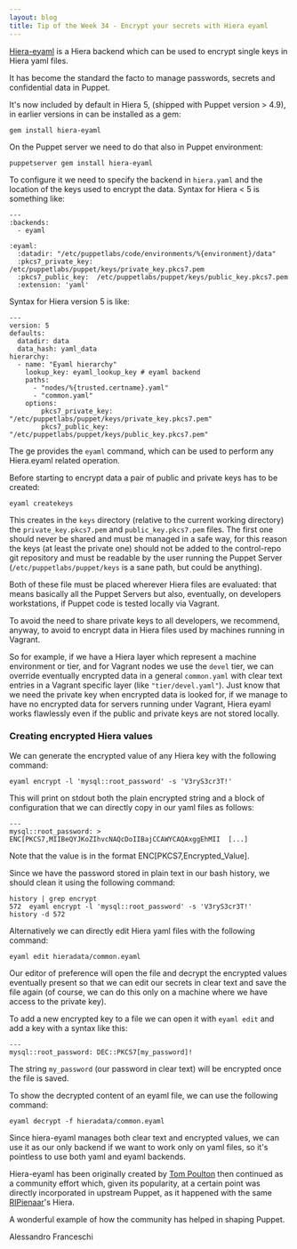 ```yaml
---
layout: blog
title: Tip of the Week 34 - Encrypt your secrets with Hiera eyaml
---
```


[Hiera-eyaml](https://github.com/voxpupuli/hiera-eyaml) is a Hiera backend which can be used to encrypt single keys in Hiera yaml files.

It has become the standard the facto to manage passwords, secrets and confidential data in Puppet.

It's now included by default in Hiera 5, (shipped with Puppet version > 4.9), in earlier versions in can be installed as a gem:

    gem install hiera-eyaml

On the Puppet server we need to do that also in Puppet environment:

    puppetserver gem install hiera-eyaml

To configure it we need to specify the backend in ```hiera.yaml``` and the location of the keys used to encrypt the data. Syntax for Hiera < 5 is something like:

    ---
    :backends:
      - eyaml

    :eyaml:
      :datadir: "/etc/puppetlabs/code/environments/%{environment}/data"
      :pkcs7_private_key: /etc/puppetlabs/puppet/keys/private_key.pkcs7.pem
      :pkcs7_public_key:  /etc/puppetlabs/puppet/keys/public_key.pkcs7.pem
      :extension: 'yaml'

Syntax for Hiera version 5 is like:

    ---
    version: 5
    defaults:
      datadir: data
      data_hash: yaml_data
    hierarchy:
      - name: "Eyaml hierarchy"
        lookup_key: eyaml_lookup_key # eyaml backend
        paths:
          - "nodes/%{trusted.certname}.yaml"
          - "common.yaml"
        options:
            pkcs7_private_key: "/etc/puppetlabs/puppet/keys/private_key.pkcs7.pem"
            pkcs7_public_key: "/etc/puppetlabs/puppet/keys/public_key.pkcs7.pem"

The ge provides the ```eyaml``` command, which can be used to perform any Hiera.eyaml related operation.

Before starting to encrypt data a pair of public and private keys has to be created:

    eyaml createkeys

This creates in the ```keys``` directory (relative to the current working directory) the ```private_key.pkcs7.pem``` and ```public_key.pkcs7.pem``` files. The first one should never be shared and must be managed in a safe way, for this reason the keys (at least the private one) should not be added to the control-repo git repository and must be readable by the user running the Puppet Server (```/etc/puppetlabs/puppet/keys``` is a sane path, but could be anything).

Both of these file must be placed wherever Hiera files are evaluated: that means basically all the Puppet Servers but also, eventually, on developers workstations, if Puppet code is tested locally via Vagrant.

To avoid the need to share private keys to all developers, we recommend, anyway, to  avoid to encrypt data in Hiera files used by machines running in Vagrant.

So for example, if we have a Hiera layer which represent a machine environment or tier, and for Vagrant nodes we use the ```devel``` tier, we can override eventually encrypted data in a general ```common.yaml``` with clear text entries in a Vagrant specific layer (like ```"tier/devel.yaml"```). Just know that we need the private key when encrypted data is looked for, if we manage to have no encrypted data for servers running under Vagrant, Hiera eyaml works flawlessly even if the public and private keys are not stored locally.


### Creating encrypted Hiera values

We can generate the encrypted value of any Hiera key with the following command:

    eyaml encrypt -l 'mysql::root_password' -s 'V3ryS3cr3T!'

This will print on stdout both the plain encrypted string and a block of configuration that we can directly copy in our yaml files as follows:

    ---
    mysql::root_password: > ENC[PKCS7,MIIBeQYJKoZIhvcNAQcDoIIBajCCAWYCAQAxggEhMII  [...]

Note that the value is in the format ENC[PKCS7,Encrypted_Value].

Since we have the password stored in plain text in our bash history, we should clean it using the following command:

    history | grep encrypt
    572  eyaml encrypt -l 'mysql::root_password' -s 'V3ryS3cr3T!'
    history -d 572

Alternatively we can directly edit Hiera yaml files  with the following command:

    eyaml edit hieradata/common.eyaml

Our editor of preference will open the file and decrypt the encrypted values eventually present so that we can edit our secrets in clear text and save the file again (of course, we can do this only on a machine where we have access to the private key).

To add a new encrypted key to a file we can open it with ```eyaml edit``` and add a key with a syntax like this:

    ---
    mysql::root_password: DEC::PKCS7[my_password]!

The string ```my_password``` (our password in clear text) will be encrypted once the file is saved.

To show the decrypted content of an eyaml file, we can use the following command:

    eyaml decrypt -f hieradata/common.eyaml

Since hiera-eyaml manages both clear text and encrypted values, we can use it as our only backend if we want to work only on yaml files, so it's pointless to use both yaml and eyaml backends.

Hiera-eyaml has been originally created by [Tom Poulton](https://github.com/TomPoulton) then continued as a community effort which, given its popularity, at a certain point was directly incorporated in upstream Puppet, as it happened with the same [RIPienaar](https://github.com/ripienaar)'s Hiera.

A wonderful example of how the community has helped in shaping Puppet.

Alessandro Franceschi
